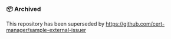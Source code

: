 ### 📦 Archived ###

This repository has been superseded by https://github.com/cert-manager/sample-external-issuer
